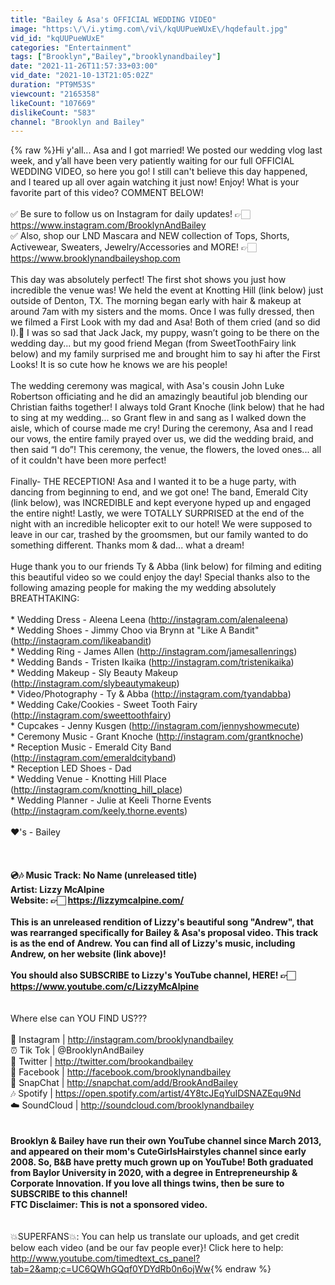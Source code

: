 ```yaml
---
title: "Bailey & Asa's OFFICIAL WEDDING VIDEO"
image: "https:\/\/i.ytimg.com\/vi\/kqUUPueWUxE\/hqdefault.jpg"
vid_id: "kqUUPueWUxE"
categories: "Entertainment"
tags: ["Brooklyn","Bailey","brooklynandbailey"]
date: "2021-11-26T11:57:33+03:00"
vid_date: "2021-10-13T21:05:02Z"
duration: "PT9M53S"
viewcount: "2165358"
likeCount: "107669"
dislikeCount: "583"
channel: "Brooklyn and Bailey"
---
```

{% raw %}Hi y'all... Asa and I got married! We posted our wedding vlog last week, and y’all have been very patiently waiting for our full OFFICIAL WEDDING VIDEO, so here you go! I still can't believe this day happened, and I teared up all over again watching it just now! Enjoy! What is your favorite part of this video? COMMENT BELOW!<br /><br />✅ Be sure to follow us on Instagram for daily updates! 👉🏻 <a rel="nofollow" target="blank" href="https://www.instagram.com/BrooklynAndBailey">https://www.instagram.com/BrooklynAndBailey</a><br />✅ Also, shop our LND Mascara and NEW collection of Tops, Shorts, Activewear, Sweaters, Jewelry/Accessories and MORE! 👉🏻 <a rel="nofollow" target="blank" href="https://www.brooklynandbaileyshop.com">https://www.brooklynandbaileyshop.com</a><br /><br />This day was absolutely perfect! The first shot shows you just how incredible the venue was! We held the event at Knotting Hill (link below) just outside of Denton, TX. The morning began early with hair &amp; makeup at around 7am with my sisters and the moms. Once I was fully dressed, then we filmed a First Look with my dad and Asa! Both of them cried (and so did I).🥺 I was so sad  that Jack Jack, my puppy, wasn’t going to be there on the wedding day... but my good friend Megan (from SweetToothFairy link below) and my family surprised me and brought him to say hi after the First Looks! It is so cute how he knows we are his people! <br /><br />The wedding ceremony was magical, with Asa's cousin John Luke Robertson officiating and he did an amazingly beautiful job blending our Christian faiths together! I always told Grant Knoche (link below) that he had to sing at my wedding... so Grant flew in and sang as I walked down the aisle, which of course made me cry! During the ceremony, Asa and I read our vows, the entire family prayed over us, we did the wedding braid, and then said “I do”! This ceremony, the venue, the flowers, the loved ones... all of it couldn't have been more perfect!<br /><br />Finally- THE RECEPTION! Asa and I wanted it to be a huge party, with dancing from beginning to end, and we got one! The band, Emerald City (link below), was INCREDIBLE and kept everyone hyped up and engaged the entire night! Lastly, we were TOTALLY SURPRISED at the end of the night with an incredible helicopter exit to our hotel! We were supposed to leave in our car, trashed by the groomsmen, but our family wanted to do something different. Thanks mom &amp; dad... what a dream! <br /><br />Huge thank you to our friends Ty &amp; Abba (link below) for filming and editing this beautiful video so we could enjoy the day! Special thanks also to the following amazing people for making the my wedding absolutely BREATHTAKING:<br /><br />  * Wedding Dress - Aleena Leena (<a rel="nofollow" target="blank" href="http://instagram.com/alenaleena)">http://instagram.com/alenaleena)</a><br />  * Wedding Shoes - Jimmy Choo via Brynn at &quot;Like A Bandit&quot; (<a rel="nofollow" target="blank" href="http://instagram.com/likeabandit)">http://instagram.com/likeabandit)</a><br />  * Wedding Ring - James Allen (<a rel="nofollow" target="blank" href="http://instagram.com/jamesallenrings)">http://instagram.com/jamesallenrings)</a><br />  * Wedding Bands - Tristen Ikaika (<a rel="nofollow" target="blank" href="http://instagram.com/tristenikaika)">http://instagram.com/tristenikaika)</a><br />  * Wedding Makeup - Sly Beauty Makeup (<a rel="nofollow" target="blank" href="http://instagram.com/slybeautymakeup)">http://instagram.com/slybeautymakeup)</a><br />  * Video/Photography - Ty &amp; Abba (<a rel="nofollow" target="blank" href="http://instagram.com/tyandabba)">http://instagram.com/tyandabba)</a><br />  * Wedding Cake/Cookies - Sweet Tooth Fairy (<a rel="nofollow" target="blank" href="http://instagram.com/sweettoothfairy)">http://instagram.com/sweettoothfairy)</a><br />  * Cupcakes -  Jenny Kusgen (<a rel="nofollow" target="blank" href="http://instagram.com/jennyshowmecute)">http://instagram.com/jennyshowmecute)</a><br />  * Ceremony Music - Grant Knoche (<a rel="nofollow" target="blank" href="http://instagram.com/grantknoche)">http://instagram.com/grantknoche)</a> <br />  * Reception Music - Emerald City Band (<a rel="nofollow" target="blank" href="http://instagram.com/emeraldcityband)">http://instagram.com/emeraldcityband)</a> <br />  * Reception LED Shoes - Dad<br />  * Wedding Venue - Knotting Hill Place (<a rel="nofollow" target="blank" href="http://instagram.com/knotting_hill_place)">http://instagram.com/knotting_hill_place)</a><br />  * Wedding Planner - Julie at Keeli Thorne Events (<a rel="nofollow" target="blank" href="http://instagram.com/keely.thorne.events)">http://instagram.com/keely.thorne.events)</a> <br /><br />❤️'s - Bailey<br /><br />______<br /><br />💿🎶  Music Track: No Name (unreleased title)<br />Artist: Lizzy McAlpine<br />Website: 👉🏻 <a rel="nofollow" target="blank" href="https://lizzymcalpine.com/">https://lizzymcalpine.com/</a><br /><br />This is an unreleased rendition of Lizzy's beautiful song &quot;Andrew&quot;, that was rearranged specifically for Bailey &amp; Asa's proposal video. This track is as the end of Andrew. You can find all of Lizzy's music, including Andrew, on her website (link above)! <br /><br />You should also SUBSCRIBE to Lizzy's YouTube channel, HERE! 👉🏻 <a rel="nofollow" target="blank" href="https://www.youtube.com/c/LizzyMcAlpine">https://www.youtube.com/c/LizzyMcAlpine</a><br />______<br /><br />Where else can YOU FIND US???<br /><br />   📸  Instagram | <a rel="nofollow" target="blank" href="http://instagram.com/brooklynandbailey">http://instagram.com/brooklynandbailey</a><br />   ⏰  Tik Tok | @BrooklynAndBailey<br />   🐥  Twitter | <a rel="nofollow" target="blank" href="http://twitter.com/brookandbailey">http://twitter.com/brookandbailey</a><br />   👤  Facebook | <a rel="nofollow" target="blank" href="http://facebook.com/brooklynandbailey">http://facebook.com/brooklynandbailey</a><br />   👻  SnapChat | <a rel="nofollow" target="blank" href="http://snapchat.com/add/BrookAndBailey">http://snapchat.com/add/BrookAndBailey</a><br />   🎶  Spotify | <a rel="nofollow" target="blank" href="https://open.spotify.com/artist/4Y8tcJEqYuIDSNAZEqu9Nd">https://open.spotify.com/artist/4Y8tcJEqYuIDSNAZEqu9Nd</a><br />   ☁️  SoundCloud | <a rel="nofollow" target="blank" href="http://soundcloud.com/brooklynandbailey">http://soundcloud.com/brooklynandbailey</a><br />__<br /><br />Brooklyn &amp; Bailey have run their own YouTube channel since March 2013, and appeared on their mom's CuteGirlsHairstyles channel since early 2008. So, B&amp;B have pretty much grown up on YouTube! Both graduated from Baylor University in 2020, with a degree in Entrepreneurship &amp; Corporate Innovation. If you love all things twins, then be sure to SUBSCRIBE to this channel!<br />FTC Disclaimer: This is not a sponsored video.<br />__<br /><br />💥SUPERFANS💥: You can help us translate our uploads, and get credit below each video (and be our fav people ever}! Click here to help: <a rel="nofollow" target="blank" href="http://www.youtube.com/timedtext_cs_panel?tab=2&amp;c=UC6QWhGQqf0YDYdRb0n6ojWw">http://www.youtube.com/timedtext_cs_panel?tab=2&amp;c=UC6QWhGQqf0YDYdRb0n6ojWw</a>{% endraw %}
